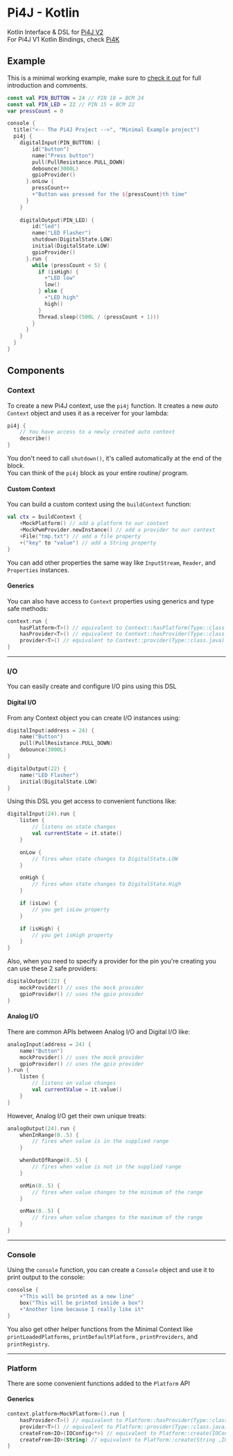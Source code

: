 # Pi4J - Kotlin

Kotlin Interface & DSL for [Pi4J V2](https://github.com/Pi4J/pi4j-v2)  
For Pi4J V1 Kotlin Bindings, check [Pi4K](https://github.com/mhashim6/Pi4K)

## Example

This is a minimal working example, make sure
to [check it out](https://github.com/Pi4J/pi4j-kotlin/blob/master/example/src/main/kotlin/MinimalExample.kt) for full
introduction and comments.

``` kotlin
const val PIN_BUTTON = 24 // PIN 18 = BCM 24
const val PIN_LED = 22 // PIN 15 = BCM 22
var pressCount = 0

console {
  title("<-- The Pi4J Project -->", "Minimal Example project")
  pi4j {
    digitalInput(PIN_BUTTON) {
        id("button")
        name("Press button")
        pull(PullResistance.PULL_DOWN)
        debounce(3000L)
        gpioProvider()
      }.onLow {
        pressCount++
        +"Button was pressed for the ${pressCount}th time"
      }
    }
    
    digitalOutput(PIN_LED) {
        id("led")
        name("LED Flasher")
        shutdown(DigitalState.LOW)
        initial(DigitalState.LOW)
        gpioProvider()
      }.run {
        while (pressCount < 5) {
          if (isHigh) {
            +"LED low"
            low()
          } else {
            +"LED high"
            high()
          }
          Thread.sleep((500L / (pressCount + 1)))
        }
      }
    }
  }
}
```

## Components

### Context

To create a new Pi4J context, use the `pi4j` function. It creates a new _auto_ `Context` object and uses it as a
receiver
for your lambda:

```kotlin
pi4j {
    // You have access to a newly created auto context 
    describe()
}
```

You don't need to call `shutdown()`, it's called automatically at the end of the block.  
You can think of the `pi4j` block as your entire routine/ program.

#### Custom Context

You can build a custom context using the `buildContext` function:

```kotlin
val ctx = buildContext {
    +MockPlatform() // add a platform to our context
    +MockPwmProvider.newInstance() // add a provider to our context
    +File("tmp.txt") // add a file property
    +("key" to "value") // add a String property
} 
```

You can add other properties the same way like `InputStream`, `Reader`, and `Properties` instances.

#### Generics

You can also have access to `Context` properties using generics and type safe methods:

```kotlin
context.run {
    hasPlatform<T>() // equivalent to Context::hasPlatform(Type::class.java)
    hasProvider<T>() // equivalent to Context::hasProvider(Type::class.java)
    provider<T>() // equivalent to Context::provider(Type::class.java)
}
```

---

### I/O

You can easily create and configure I/O pins using this DSL

#### Digital I/O

From any Context object you can create I/O instances using:

```kotlin
digitalInput(address = 24) {
    name("Button")
    pull(PullResistance.PULL_DOWN)
    debounce(3000L)
}

digitalOutput(22) {
    name("LED Flasher")
    initial(DigitalState.LOW)
}
```

Using this DSL you get access to convenient functions like:

```kotlin
digitalInput(24).run {
    listen {
        // listens on state changes
        val currentState = it.state()
    }

    onLow {
        // fires when state changes to DigitalState.LOW
    }

    onHigh {
        // fires when state changes to DigitalState.High
    }

    if (isLow) {
        // you get isLow property 
    }

    if (isHigh) {
        // you get isHigh property 
    }
}
```

Also, when you need to specify a provider for the pin you're creating you can use these 2 safe providers:

```kotlin
digitalOutput(22) {
    mockProvider() // uses the mock provider
    gpioProvider() // uses the gpio provider
}
```

#### Analog I/O

There are common APIs between Analog I/O and Digital I/O like:

```kotlin
analogInput(address = 24) {
    name("Button")
    mockProvider() // uses the mock provider
    gpioProvider() // uses the gpio provider
}.run {
    listen {
        // listens on value changes
        val currentValue = it.value()
    }
}
```

However, Analog I/O get their own unique treats:

```kotlin
analogOutput(24).run {
    whenInRange(0..5) {
        // fires when value is in the supplied range
    }

    whenOutOfRange(0..5) {
        // fires when value is not in the supplied range
    }

    onMin(0..5) {
        // fires when value changes to the minimum of the range
    }

    onMax(0..5) {
        // fires when value changes to the maximum of the range
    }
}
```

---

### Console

Using the `console` function, you can create a `Console` object and use it to print output to the console:

```kotlin
consolse {
    +"This will be printed as a new line"
    box("This will be printed inside a box")
    +"Another line because I really like it"
}
```

You also get other helper functions from the Minimal Context like `printLoadedPlatforms`, `printDefaultPlatform`
, `printProviders`, and `printRegistry`.

---

### Platform
There are some convenient functions added to the `Platform` API

#### Generics
```kotlin
context.platform<MockPlatform>().run {
    hasProvider<T>() // equivalent to Platform::hasProvider(Type::class.java)
    provider<T>() // equivalent to Platform::provider(Type::class.java)
    createFrom<IO>(IOConfig<*>) // equivalent to Platform::create(IOConfig<*> ,IO::class.java)
    createFrom<IO>(String) // equivalent to Platform::create(String ,IO::class.java)
}
```